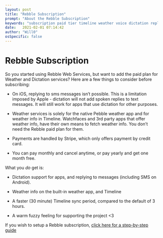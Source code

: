 ```yaml
---
layout: post
title: "Rebble Subscription"
prompt: "About the Rebble Subscription"
keywords: "subscription paid tier timeline weather voice dictation replies reply pay subscribe"
date:   2021-02-01 07:14:42
author: "Will0"
osSpecific: false
---
```


# Rebble Subscription   

So you started using Rebble Web Services, but want to add the paid plan for Weather and Dictation services? Here are a few things to consider before subscribing:

- On iOS, replying to sms messages isn’t possible. This is a limitation imposed by Apple - dictation will not add spoken replies to text messages. It will still work for apps that use dictation for other purposes.

- Weather services is solely for the native Pebble weather app and for weather info in Timeline. Watchfaces and 3rd party apps that offer weather info, have their own means to fetch weather info. You don’t need the Rebble paid plan for them.

- Payments are handled by Stripe, which only offers payment by credit card.

- You can pay monthly and cancel anytime, or pay yearly and get one month free.

What you *do* get is:

- Dictation support for apps, and replying to messages (including SMS on Android).

- Weather info on the built-in weather app, and Timeline

- A faster (30 minute) Timeline sync period, compared to the default of 3 hours.

- A warm fuzzy feeling for supporting the project <3

If you wish to setup a Rebble subscription, [click here for a step-by-step guide](/setup-subscription)
